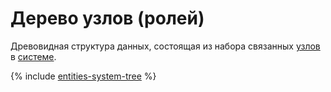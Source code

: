 # Дерево узлов (ролей)

Древовидная структура данных, состоящая из набора связанных [узлов](tree-knots.md) в [системе](system.md).

{% include [entities-system-tree](../_conref/conref/id-entities/system-tree.md) %}

